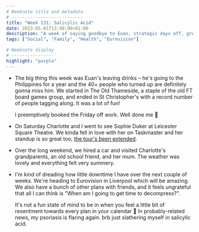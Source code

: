```yaml
---
# Weeknote title and metadata
# ---------------------------
title: "Week 131: Salicylic Acid"
date: 2023-05-01T13:40:00+01:00
description: "A week of saying goodbye to Euan, strategic days off, great standup, family visits, summery weather, dreading future plans, and managing skin conditions."
tags: ["Social", "Family", "Health", "Eurovision"]

# Weeknote display
# ----------------
highlight: "purple"
---
```


  * The big thing this week was Euan's leaving drinks – he's going to the Philippines for a year and the 40+ people who turned up are definitely gonna miss him. We started in The Old Thameside, a staple of the old FT board games group, and ended in St Christopher's with a record number of people tagging along. It was a lot of fun!

    I preemptively booked the Friday off work. Well done me :clap:

  * On Saturday Charlotte and I went to see Sophie Duker at Leicester Square Theatre. We kinda fell in love with her on Taskmaster and her standup is _so_ great too, [the tour's been extended](https://sophieduker.com/calendar/).

  * Over the long weekend, we hired a car and visited Charlotte's grandparents, an old school friend, and her mum. The weather was lovely and everything felt very summery.

  * I'm kind of dreading how little downtime I have over the next couple of weeks. We're heading to Eurovision in Liverpool which will be amazing. We also have a bunch of other plans with friends, and it feels ungrateful that all I can think is "When am I going to get time to decompress?".

    It's not a fun state of mind to be in when you feel a little bit of resentment towards every plan in your calendar :grimacing: In probably-related news, my psoriasis is flaring again. brb just slathering myself in salicylic acid.

